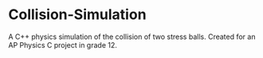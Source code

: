 # Collision-Simulation
 A C++ physics simulation of the collision of two stress balls. Created for an AP Physics C project in grade 12. 
